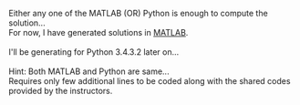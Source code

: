 Either any one of the MATLAB (OR) Python is enough to compute the solution... <br>
For now, I have generated solutions in <a href="https://github.com/ashumeow/Computational-NeuroScience/tree/master/Week-2/Quiz/Programming/solutions/mathlab">MATLAB</a>. <br> <br>
I'll be generating for Python 3.4.3.2 later on... <br> <br>
Hint: Both MATLAB and Python are same... <br>
Requires only few additional lines to be coded along with the shared codes provided by the instructors.
